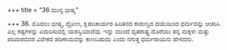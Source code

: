 +++
title = "36 ಮುನ್ನ ಭೀಷ್ಮ"

+++
36. ಮೊದಲು ಭೀಷ್ಮ, ದ್ರೋಣ, ಕೃಪಾಚಾರ್ಯರ ಹಿರಿತನದ ಕಾರುಣ್ಯದ ದಯೆಯಿಂದ ಧರ್ಮವನ್ನು ಆಚರಿಸಿ ಎಲ್ಲ ಕಷ್ಟಗಳನ್ನು ಎದುರಿಸುವಲ್ಲಿ ಯಶಸ್ವಿಯಾದೆವು.  ಇನ್ನು ಮುಂದೆ ಧೃತರಾಷ್ಟ್ರ ದೊರೆಯು ತನ್ನ ಮಕ್ಕಳು ಮತ್ತು ಪರಿವಾರದವರ ವಿವೇಕದ ಪರಿಣಾಮವನ್ನು ಕಾಣಬಹುದು ಎಂದು ನಗುತ್ತ ಧರ್ಮರಾಯನು ಹೇಳಿದನು.